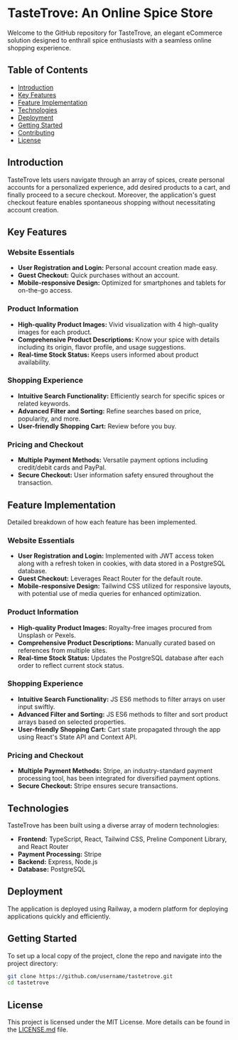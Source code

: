 # TasteTrove: An Online Spice Store

Welcome to the GitHub repository for TasteTrove, an elegant eCommerce solution designed to enthrall spice enthusiasts with a seamless online shopping experience.

## Table of Contents

- [Introduction](#introduction)
- [Key Features](#key-features)
- [Feature Implementation](#feature-implementation)
- [Technologies](#technologies)
- [Deployment](#deployment)
- [Getting Started](#getting-started)
- [Contributing](#contributing)
- [License](#license)

## Introduction

TasteTrove lets users navigate through an array of spices, create personal accounts for a personalized experience, add desired products to a cart, and finally proceed to a secure checkout. Moreover, the application's guest checkout feature enables spontaneous shopping without necessitating account creation.

## Key Features

### Website Essentials

- **User Registration and Login:** Personal account creation made easy.
- **Guest Checkout:** Quick purchases without an account.
- **Mobile-responsive Design:** Optimized for smartphones and tablets for on-the-go access.

### Product Information

- **High-quality Product Images:** Vivid visualization with 4 high-quality images for each product.
- **Comprehensive Product Descriptions:** Know your spice with details including its origin, flavor profile, and usage suggestions.
- **Real-time Stock Status:** Keeps users informed about product availability.

### Shopping Experience

- **Intuitive Search Functionality:** Efficiently search for specific spices or related keywords.
- **Advanced Filter and Sorting:** Refine searches based on price, popularity, and more.
- **User-friendly Shopping Cart:** Review before you buy.

### Pricing and Checkout

- **Multiple Payment Methods:** Versatile payment options including credit/debit cards and PayPal.
- **Secure Checkout:** User information safety ensured throughout the transaction.

## Feature Implementation

Detailed breakdown of how each feature has been implemented.

### Website Essentials

- **User Registration and Login:** Implemented with JWT access token along with a refresh token in cookies, with data stored in a PostgreSQL database.
- **Guest Checkout:** Leverages React Router for the default route.
- **Mobile-responsive Design:** Tailwind CSS utilized for responsive layouts, with potential use of media queries for enhanced optimization.

### Product Information

- **High-quality Product Images:** Royalty-free images procured from Unsplash or Pexels.
- **Comprehensive Product Descriptions:** Manually curated based on references from multiple sites.
- **Real-time Stock Status:** Updates the PostgreSQL database after each order to reflect current stock status.

### Shopping Experience

- **Intuitive Search Functionality:** JS ES6 methods to filter arrays on user input swiftly.
- **Advanced Filter and Sorting:** JS ES6 methods to filter and sort product arrays based on selected properties.
- **User-friendly Shopping Cart:** Cart state propagated through the app using React's State API and Context API.

### Pricing and Checkout

- **Multiple Payment Methods:** Stripe, an industry-standard payment processing tool, has been integrated for diversified payment options.
- **Secure Checkout:** Stripe ensures secure transactions.

## Technologies

TasteTrove has been built using a diverse array of modern technologies:

- **Frontend:** TypeScript, React, Tailwind CSS, Preline Component Library, and React Router
- **Payment Processing:** Stripe
- **Backend:** Express, Node.js
- **Database:** PostgreSQL

## Deployment

The application is deployed using Railway, a modern platform for deploying applications quickly and efficiently.

## Getting Started

To set up a local copy of the project, clone the repo and navigate into the project directory:

```sh
git clone https://github.com/username/tastetrove.git
cd tastetrove
```

## License

This project is licensed under the MIT License. More details can be found in the [LICENSE.md](LICENSE.md) file.
